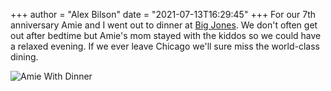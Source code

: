 +++
author = "Alex Bilson"
date = "2021-07-13T16:29:45"
+++
For our 7th anniversary Amie and I went out to dinner at [Big Jones](https://www.bigjoneschicago.com/). We don't often get out after bedtime but Amie's mom stayed with the kiddos so we could have a relaxed evening. If we ever leave Chicago we'll sure miss the world-class dining.

![Amie With Dinner](https://bn02pap001files.storage.live.com/y4mbdTCmDONx_YNQxhUWDVIZf2VreMaNyaityjWQjNpaWb-vFM3_tgNFnt-UNW4JY3f1a9hr22AZH8ZzqJeV8_pfKykRd-eG43RVG9ekTwgwdG0-N1AJMFMsmj_e8pFjrkbkzyGmxpTNaTgce-P-4_mjh_JpVGD6U8NYRiRrZBjT2yWeRIr2mOOJ3yhYDfaVjH-?width=768&height=1024&cropmode=none)
    